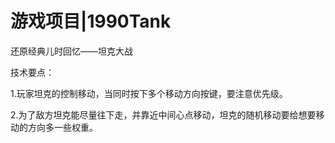 # 游戏项目|1990Tank

还原经典儿时回忆——坦克大战

技术要点：

1.玩家坦克的控制移动，当同时按下多个移动方向按键，要注意优先级。

2.为了敌方坦克能尽量往下走，并靠近中间心点移动，坦克的随机移动要给想要移动的方向多一些权重。

